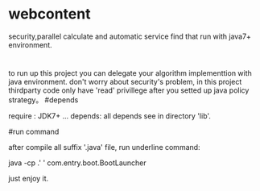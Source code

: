 # webcontent
security,parallel calculate and automatic service find that run with java7+ environment.
#
to run up this project you can delegate your algorithm implementtion with java environment.
don't worry about security's problem, in this project thirdparty code only have 'read' privillege 
after you setted up java policy strategy。
#depends

require : JDK7+ ...
depends: 
all depends see in directory 'lib'.

#run command

after compile all suffix '.java' file, run underline command:
 
 java -cp .'<pathSeparator> <your classpath>' com.entry.boot.BootLauncher

just enjoy it.
